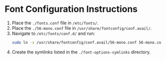 # Font Configuration Instructions

1. Place the `./fonts.conf` file in `/etc/fonts/`.
2. Place the `./56-mono.conf` file in `/usr/share/fontconfig/conf.avail/`.
3. Navigate to `/etc/fonts/conf.d/` and run:
   ```bash
   sudo ln -s /usr/share/fontconfig/conf.avail/56-mono.conf 56-mono.conf
   ```
4. Create the symlinks listed in the `./font-options-symlinks` directory.
